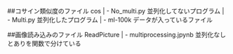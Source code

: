 ##コサイン類似度のファイル
cos
 | - No_multi.py  並列化してないプログラム
 | - Multi.py     並列化したプログラム
 | - ml-100k      データが入っているファイル


##画像読み込みのファイル
ReadPicture
 | - multiprocessing.jpynb  並列化なしとありを関数で分けている
